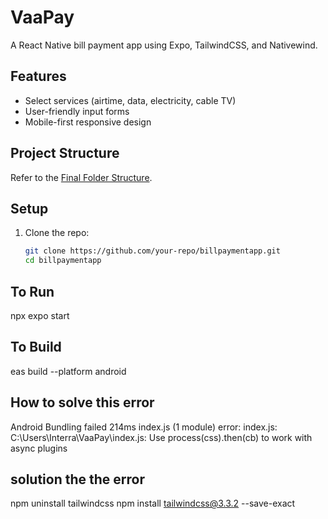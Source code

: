 # VaaPay

A React Native bill payment app using Expo, TailwindCSS, and Nativewind.

## Features
- Select services (airtime, data, electricity, cable TV)
- User-friendly input forms
- Mobile-first responsive design

## Project Structure
Refer to the [Final Folder Structure](#final-folder-structure).

## Setup
1. Clone the repo:
   ```bash
   git clone https://github.com/your-repo/billpaymentapp.git
   cd billpaymentapp

## To Run
npx expo start

## To Build
eas build --platform android

## How to solve this error
Android Bundling failed 214ms index.js (1 module)
error: index.js: C:\Users\Interra\VaaPay\index.js: Use process(css).then(cb) to work with async plugins

## solution the the error
npm uninstall tailwindcss
npm install tailwindcss@3.3.2 --save-exact

